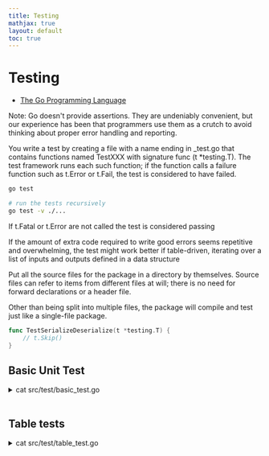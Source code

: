 ```yaml
---
title: Testing 
mathjax: true
layout: default
toc: true
---
```



# Testing

* [The Go Programming Language](Introduction.html)

Note: Go doesn't provide assertions. They are undeniably convenient, but our experience has been that programmers use them as a crutch to avoid thinking about proper error handling and reporting.


You write a test by creating a file with a name ending in _test.go that contains functions named TestXXX with signature func (t *testing.T). The test framework runs each such function; if the function calls a failure function such as t.Error or t.Fail, the test is considered to have failed.

```bash
go test

# run the tests recursively
go test -v ./...
```

If t.Fatal or t.Error are not called the test is considered passing


If the amount of extra code required to write good errors seems repetitive and overwhelming, the test might work better if table-driven, iterating over a list of inputs and outputs defined in a data structure

Put all the source files for the package in a directory by themselves. Source files can refer to items from different files at will; there is no need for forward declarations or a header file.

Other than being split into multiple files, the package will compile and test just like a single-file package.


```go
func TestSerializeDeserialize(t *testing.T) {
    // t.Skip()
}

```

## Basic Unit Test


<details>
<summary> cat src/test/basic_test.go </summary>

<p markdown="block">
```c
{% include_relative src/test/basic_test.go  %}
````
</p></details> <br>


## Table tests

<details>
<summary> cat src/test/table_test.go </summary>

<p markdown="block">
```c
{% include_relative src/test/table_test.go  %}
````
</p></details> <br>
